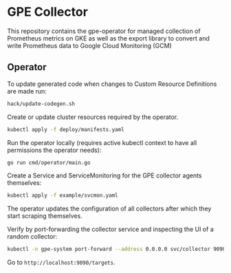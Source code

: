 # GPE Collector

This repository contains the gpe-operator for managed collection of Prometheus metrics
on GKE as well as the export library to convert and write Prometheus data to
Google Cloud Monitoring (GCM)

## Operator

To update generated code when changes to Custom Resource Definitions are made run:

```bash
hack/update-codegen.sh
```

Create or update cluster resources required by the operator.

```bash
kubectl apply -f deploy/manifests.yaml
```

Run the operator locally (requires active kubectl context to have all permissions
the operator needs):

```bash
go run cmd/operator/main.go
```

Create a Service and ServiceMonitoring for the GPE collector agents themselves:

```bash
kubectl apply -f example/svcmon.yaml
```

The operator updates the configuration of all collectors after which they start
scraping themselves.

Verify by port-forwarding the collector service and inspecting the UI of a
random collector:

```bash
kubectl -n gpe-system port-forward --address 0.0.0.0 svc/collector 9090
```

Go to `http://localhost:9090/targets`.